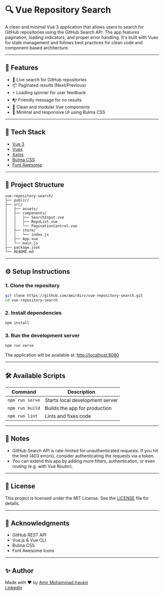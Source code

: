 # 🔍 Vue Repository Search

A clean and minimal Vue 3 application that allows users to search for GitHub repositories using the GitHub Search API. The app features pagination, loading indicators, and proper error handling. It's built with Vuex for state management and follows best practices for clean code and component-based architecture.

---

## 🚀 Features

- 🔎 Live search for GitHub repositories
- 📦 Paginated results (Next/Previous)
- ⚡ Loading spinner for user feedback
- 📭 Friendly message for no results
- 🎯 Clean and modular Vue components
- 🎨 Minimal and responsive UI using Bulma CSS

---

## 🧠 Tech Stack

- [Vue 3](https://vuejs.org/)
- [Vuex](https://vuex.vuejs.org/)
- [Axios](https://axios-http.com/)
- [Bulma CSS](https://bulma.io/)
- [Font Awesome](https://fontawesome.com/)

---

## 📁 Project Structure

```
vue-repository-search/
├── public/
├── src/
│   ├── assets/
│   ├── components/
│   │   ├── SearchInput.vue
│   │   ├── RepoList.vue
│   │   └── PaginationControl.vue
│   ├── store/
│   │   └── index.js
│   ├── App.vue
│   └── main.js
├── package.json
└── README.md
```

---

## ⚙️ Setup Instructions

### 1. Clone the repository

```bash
git clone https://github.com/amirdirv/vue-repository-search.git
cd vue-repository-search
```

### 2. Install dependencies

```bash
npm install
```

### 3. Run the development server

```bash
npm run serve
```

The application will be available at: [http://localhost:8080](http://localhost:8080)

---

## 🛠 Available Scripts

| Command             | Description                            |
|---------------------|----------------------------------------|
| `npm run serve`     | Starts local development server        |
| `npm run build`     | Builds the app for production          |
| `npm run lint`      | Lints and fixes code                   |

---

## 📝 Notes

- GitHub Search API is rate-limited for unauthenticated requests. If you hit the limit (403 errors), consider authenticating the requests via a token.
- You can extend this app by adding more filters, authentication, or even routing (e.g. with Vue Router).

---

## 📄 License

This project is licensed under the MIT License. See the [LICENSE](LICENSE) file for details.

---

## 🙌 Acknowledgments

- GitHub REST API
- Vue.js & Vue CLI
- Bulma CSS
- Font Awesome Icons

---

## ✨ Author

Made with ❤️ by [Amir Mohammad Iravani](https://amir-iravani.com)  
[LinkedIn](https://linkedin.com/in/amirmohammad-iravani)
